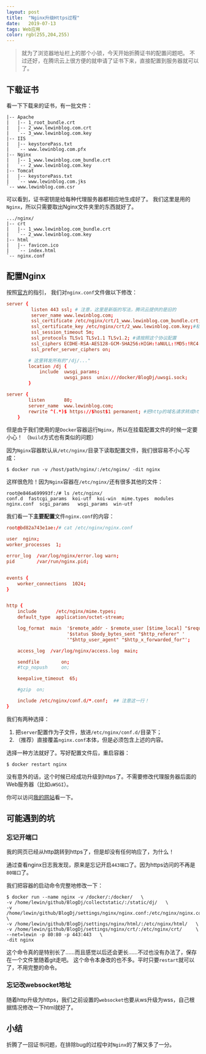 ```yaml
---
layout: post
title:  "Nginx升级Https过程"
date:   2019-07-13
tags: Web应用
color: rgb(255,204,255)
---
```


> 就为了浏览器地址栏上的那个小锁，今天开始折腾证书的配置问题吧。
> 不过还好，在腾讯云上很方便的就申请了证书下来，直接配置到服务器就可以了。

## 下载证书

看一下下载来的证书，有一批文件：

```tree
|-- Apache
|   |-- 1_root_bundle.crt
|   |-- 2_www.lewinblog.com.crt
|   `-- 3_www.lewinblog.com.key
|-- IIS
|   |-- keystorePass.txt
|   `-- www.lewinblog.com.pfx
|-- Nginx
|   |-- 1_www.lewinblog.com_bundle.crt
|   `-- 2_www.lewinblog.com.key
|-- Tomcat
|   |-- keystorePass.txt
|   `-- www.lewinblog.com.jks
`-- www.lewinblog.com.csr
```

可以看到，证书密钥是给每种代理服务器都相应地生成好了。
我们这里是用的`Nginx`，所以只需要取出Nginx文件夹里的东西就好了。

```tree
.../nginx/
|-- crt
|   |-- 1_www.lewinblog.com_bundle.crt
|   `-- 2_www.lewinblog.com.key
|-- html
|   |-- favicon.ico
|   `-- index.html
`-- nginx.conf
```

## 配置Nginx

按照[官方](https://cloud.tencent.com/document/product/400/35244)的指引，
我们对`nginx.conf`文件做以下修改：

```conf
server {
         listen 443 ssl; # 注意，这里是新版的写法，腾讯云提供的是旧的
         server_name www.lewinblog.com; 
         ssl_certificate /etc/nginx/crt/1_www.lewinblog.com_bundle.crt;#证书文件位置
         ssl_certificate_key /etc/nginx/crt/2_www.lewinblog.com.key;#私钥文件位置
         ssl_session_timeout 5m;
         ssl_protocols TLSv1 TLSv1.1 TLSv1.2; #请按照这个协议配置
         ssl_ciphers ECDHE-RSA-AES128-GCM-SHA256:HIGH:!aNULL:!MD5:!RC4:!DHE;#请按照这个套件配置
         ssl_prefer_server_ciphers on;

        # 这里转发所有的"/dj/..."
        location /dj {
            include  uwsgi_params;
                     uwsgi_pass  unix:///docker/BlogDj/uwsgi.sock;
        }

server {
        listen       80;
        server_name  www.lewinblog.com;
        rewrite ^(.*)$ https://$host$1 permanent; #把http的域名请求转成https
    } 
```

但是由于我们使用的是`Docker`容器运行`Nginx`，所以在挂载配置文件的时候一定要小心！
（`build`方式也有类似的问题）

因为`Nginx`容器默认从`/etc/nginx/`目录下读取配置文件，我们很容易不小心写成：

```shell
$ docker run -v /host/path/nginx/:/etc/nginx/ -dit nginx
```

这样很危险！因为`Nginx`容器在`/etc/nginx/`还有很多其他的文件：

```shell
root@e846a699993f:/# ls /etc/nginx/
conf.d  fastcgi_params  koi-utf  koi-win  mime.types  modules  nginx.conf  scgi_params   wsgi_params  win-utf
```

我们看一下**主要配置**文件`nginx.conf`的内容：

```conf
root@bd82a743e1ae:/# cat /etc/nginx/nginx.conf

user  nginx;
worker_processes  1;

error_log  /var/log/nginx/error.log warn;
pid        /var/run/nginx.pid;


events {
    worker_connections  1024;
}


http {
    include       /etc/nginx/mime.types;
    default_type  application/octet-stream;

    log_format  main  '$remote_addr - $remote_user [$time_local] "$request" '
                      '$status $body_bytes_sent "$http_referer" '
                      '"$http_user_agent" "$http_x_forwarded_for"';

    access_log  /var/log/nginx/access.log  main;

    sendfile        on;
    #tcp_nopush     on;

    keepalive_timeout  65;

    #gzip  on;

    include /etc/nginx/conf.d/*.conf;  ## 注意这一行！
}
```

我们有两种选择：

1. 把`server`配置作为子文件，放进`/etc/nginx/conf.d/`目录下；
2. （推荐）直接覆盖`nginx.conf`本体，但是必须包含上述的内容。

选择一种方法就好了。写好配置文件后，重启容器：

```shell
$ docker restart nginx
```

没有意外的话，这个时候已经成功升级到https了。不需要修改代理服务器后面的Web服务器（比如`uWSGI`）。

你可以访问[我的网站](http://www.lewinblog.com)看一下。

## 可能遇到的坑

### 忘记开端口

我的网页已经从http跳转到https了，但是却没有任何响应了，为什么！

通过查看nginx日志我发现，原来是忘记开启`443端口`了。因为https访问的不再是`80端口`了。

我们把容器的启动命令完整地修改一下：

```shell
$ docker run --name nginx -v /docker/:/docker/   \
-v /home/lewin/github/BlogDj/collectstatic/:/static/dj/   \
-v /home/lewin/github/BlogDj/settings/nginx/nginx.conf:/etc/nginx/nginx.conf   \
-v /home/lewin/github/BlogDj/settings/nginx/html/:/etc/nginx/html/   \
-v /home/lewin/github/BlogDj/settings/nginx/crt/:/etc/nginx/crt/     \
--net=lewin -p 80:80 -p 443:443   \
-dit nginx
```

这个命令真的是特别长了……而且感觉以后还会更长……不过也没有办法了，保存在一个文件里随着git走吧。
这个命令本身改的也不多。平时只要`restart`就可以了，不用完整的命令。

### 忘记改websocket地址

随着http升级为https，我们之前设置的`websocket`也要从ws升级为wss，自己根据情况修改一下html就好了。

## 小结

折腾了一回证书问题，在排除bug的过程中对`Nginx`的了解又多了一分。